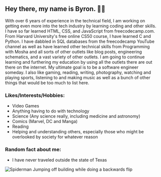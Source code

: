 ## Hey there, my name is Byron. 👋🏽

With over 6 years of experience in the technical field, I am working on getting even more into the tech industry by learning coding and other skills. I have so far learned HTML, CSS, and JavaScript from freecodecamp.com. From Harvard University's free online CS50 course, I have learned C and Python. I have dabbled in SQL databases from the freecodecamp YouTube channel as well as have learned other technical skills from Programming with Mosha and all sorts of other outlets like blog posts, engineering schematics, and a vast variety of other outlets. 
I am going to continue learning and furthering my education by using all the outlets there are out there on the internet. My ultimate goal is to be a software engineer someday. I also like gaming, reading, writing, photography, watching and playing sports, listening to and making music as well as a bunch of other things that would be too much to list here.

### Likes/Interests/Hobbies:
* Video Games
* Anything having to do with technology
* Science (Any science really, including medicine and astronomy)
* Comics (Marvel, DC and Manga)
* Reading
* Helping and understanding others, especially those who might be overlooked by society for whatever reason

### Random fact about me:
* I have never traveled outside the state of Texas

![Spiderman Jumping off building while doing a backwards flip](https://media1.giphy.com/media/l46C5YyhNUlhFLlio/giphy.gif?cid=790b7611df538b7cde8e1da81dbf01e0500ed0304bd8c917&rid=giphy.gif&ct=g) 
